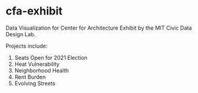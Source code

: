 # cfa-exhibit

Data Visualization for Center for Architecture Exhibit by the MIT Civic Data Design Lab.

Projects include:
1. Seats Open for 2021 Election
2. Heat Vulnerability
3. Neighborhood Health
4. Rent Burden
5. Evolving Streets
